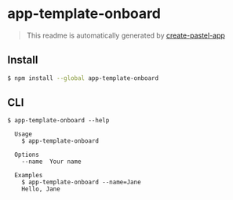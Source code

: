 # app-template-onboard

> This readme is automatically generated by [create-pastel-app](https://github.com/vadimdemedes/create-pastel-app)

## Install

```bash
$ npm install --global app-template-onboard
```

## CLI

```
$ app-template-onboard --help

  Usage
    $ app-template-onboard

  Options
    --name  Your name

  Examples
    $ app-template-onboard --name=Jane
    Hello, Jane
```
